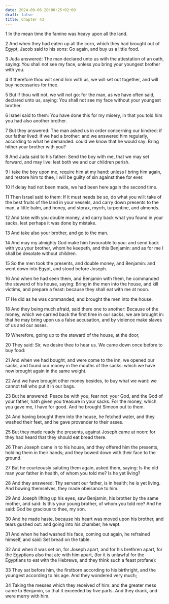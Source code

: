 ```yaml
---
date: 2024-09-06 20:00:25+02:00
draft: false
title: Chapter 43
---
```




1 In the mean time the famine was heavy upon all the land.

2 And when they had eaten up all the corn, which they had brought out of Egypt, Jacob said to his sons: Go again, and buy us a little food.

3 Juda answered: The man declared unto us with the attestation of an oath, saying: You shall not see my face, unless you bring your youngest brother with you.

4 If therefore thou wilt send him with us, we will set out together, and will buy necessaries for thee.

5 But if thou wilt not, we will not go: for the man, as we have often said, declared unto us, saying: You shall not see my face without your youngest brother.

6 Israel said to them: You have done this for my misery, in that you told him you had also another brother.

7 But they answered: The man asked us in order concerning our kindred: if our father lived: if we had a brother: and we answered him regularly, according to what he demanded: could we know that he would say: Bring hither your brother with you?

8 And Juda said to his father: Send the boy with me, that we may set forward, and may live: lest both we and our children perish.

9 I take the boy upon me, require him at my hand: unless I bring him again, and restore him to thee, I will be guilty of sin against thee for ever.

10 If delay had not been made, we had been here again the second time.

11 Then Israel said to them: If it must needs be so, do what you will: take of the best fruits of the land in your vessels, and carry down presents to the man, a little balm, and honey, and storax, myrrh, turpentine, and almonds.

12 And take with you double money, and carry back what you found in your sacks, lest perhaps it was done by mistake.

13 And take also your brother, and go to the man.

14 And may my almighty God make him favourable to you: and send back with you your brother, whom he keepeth, and this Benjamin: and as for me I shall be desolate without children.

15 So the men took the presents, and double money, and Benjamin: and went down into Egypt, and stood before Joseph.

16 And when he had seen them, and Benjamin with them, he commanded the steward of his house, saying: Bring in the men into the house, and kill victims, and prepare a feast: because they shall eat with me at noon.

17 He did as he was commanded, and brought the men into the house.

18 And they being much afraid, said there one to another: Because of the money, which we carried back the first time in our sacks, we are brought in: that he may bring upon us a false accusation, and by violence make slaves of us and our asses.

19 Wherefore, going up to the steward of the house, at the door,

20 They said: Sir, we desire thee to hear us. We came down once before to buy food:

21 And when we had bought, and were come to the inn, we opened our sacks, and found our money in the mouths of the sacks: which we have now brought again in the same weight.

22 And we have brought other money besides, to buy what we want: we cannot tell who put it in our bags.

23 But he answered: Peace be with you, fear not: your God, and the God of your father, hath given you treasure in your sacks. For the money, which you gave me, I have for good. And he brought Simeon out to them.

24 And having brought them into the house, he fetched water, and they washed their feet, and he gave provender to their asses.

25 But they made ready the presents, against Joseph came at noon: for they had heard that they should eat bread there.

26 Then Joseph came in to his house, and they offered him the presents, holding them in their hands; and they bowed down with their face to the ground.

27 But he courteously saluting them again, asked them, saying: Is the old man your father in health, of whom you told me? Is he yet living?

28 And they answered: Thy servant our father, is in health; he is yet living. And bowing themselves, they made obeisance to him.

29 And Joseph lifting up his eyes, saw Benjamin, his brother by the same mother, and said: Is this your young brother, of whom you told me? And he said: God be gracious to thee, my son.

30 And he made haste, because his heart was moved upon his brother, and tears gushed out: and going into his chamber, he wept.

31 And when he had washed his face, coming out again, he refrained himself, and said: Set bread on the table.

32 And when it was set on, for Joseph apart, and for his brethren apart, for the Egyptians also that ate with him apart, (for it is unlawful for the Egyptians to eat with the Hebrews, and they think such a feast profane):

33 They sat before him, the firstborn according to his birthright, and the youngest according to his age. And they wondered very much;

34 Taking the messes which they received of him: and the greater mess came to Benjamin, so that it exceeded by five parts. And they drank, and were merry with him.

